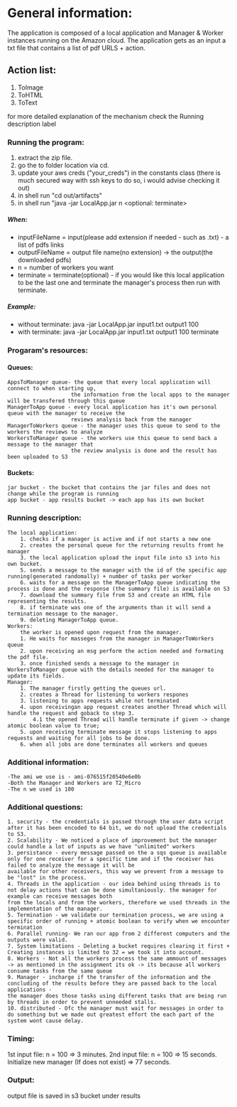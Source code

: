 # General information:
The application is composed of a local application and Manager & Worker instances running on the Amazon cloud. 
The application gets as an input a txt file that contains a list of pdf URLS + action.
## Action list:
1. ToImage
2. ToHTML
3. ToText

for more detailed explanation of the mechanism check the Running description label

### Running the program:
1. extract the zip file.
2. go the to folder location via cd.
3. update your aws creds ("your_creds") in the constants class (there is much secured way with ssh keys to do so, i would advise checking it out)
3. in shell run "cd out/artifacts"
4. in shell run "java -jar LocalApp.jar <inputFileName> <outputFileName> n <optional: terminate>

##### When: 
* inputFileName = input(please add extension if needed - such as .txt) - a list of pdfs links
* outputFileName = output file name(no extension) -> the output(the downloaded pdfs)
* n = number of workers you want
* terminate = terminate(optional) - if you would like this local application to be the last one and terminate the manager's process then run with terminate.

##### Example:
* without terminate: java -jar LocalApp.jar input1.txt output1 100
* with terminate: java -jar LocalApp.jar input1.txt output1 100 terminate

### Progaram's resources:
#### Queues:
	AppsToManager queue- the queue that every local application will connect to when starting up,
						the information from the local apps to the manager will be transfered through this queue
	ManagerToApp queue - every local application has it's own personal queue with the manager to receive the
						reviews analysis back from the manager
	ManagerToWorkers queue - the manager uses this queue to send to the workers the reviews to analyze
	WorkersToManager queue - the workers use this queue to send back a message to the manager that
						the review analysis is done and the result has been uploaded to S3

#### Buckets:
	jar bucket - the bucket that contains the jar files and does not change while the program is running
	app bucket - app results bucket -> each app has its own bucket

### Running description:
	The local application:
		1. checks if a manager is active and if not starts a new one
		2. creates the personal queue for the returning results fromt he manager
		3. the local application upload the input file into s3 into his own bucket.
		5. sends a message to the manager with the id of the specific app running(generated randomally) + number of tasks per worker
		6. waits for a message on the ManagerToApp queue indicating the process is done and the response (the summary file) is available on S3
		7. download the summary file from S3 and create an HTML file representing the results.
		8. if terminate was one of the arguments than it will send a termination message to the manager.
		9. deleting ManagerToApp queue.
	Workers:
		the worker is opened upon request from the manager.
		1. He waits for masseges from the manager in ManagerToWorkers queue
		2. upon receiving an msg perform the action needed and formating the pdf file.
		3. once finished sends a message to the manager in WorkersToManager queue with the details needed for the manager to update its fields.
	Manager:
		1. The manager firstly getting the queues url.
		2. creates a Thread for listening to workers respones
		3. listening to apps requests while not terminated
		4. upon receivingan app request creates another Thread which will handle the request and goback to step 3.
			4.1 the opened Thread will handle terminate if given -> change atomic boolean value to true;
		5. upon receiving terminate message it stops listening to apps requests and waiting for all jobs to be done.
		6. when all jobs are done terminates all workers and queues
		
### Additional information:
	-The ami we use is - ami-076515f20540e6e0b
	-Both the Manager and Workers are T2_Micro
	-The n we used is 100

### Additional questions:
	1. security - the credentials is passed through the user data script after it has been encoded to 64 bit, we do not upload the credentials to S3.
	2. Scalability - We noticed a place of improvement but the manager could handle a lot of inputs as we have "unlimited" workers
	3. persistance - every message passed on the a sqs queue is available only for one receiver for a specific time and if the receiver has failed to analyze the message it will be
	available for other receivers, this way we prevent from a message to be "lost" in the process.
	4. Threads in the application - our idea behind using threads is to not delay actions that can be done simultaniously. the manager for example can receive messages both
	from the locals and from the workers, therefore we used threads in the implementation of the manager.
	5. Termination - we validate our termination process, we are using a specific order of running + atomic boolean to verify when we encounter termination
	6. Parallel running- We ran our app from 2 different computers and the outputs were valid.
	7. System limitations - Deleting a bucket requires clearing it first + Creating instances is limited to 32 = we took it into account.
	8. Workers - Not all the workers process the same ammount of messages -> as mentioned in the assignment its ok -> its because all workers consume tasks from the same queue
	9. Manager - incharge if the transfer of the information and the concluding of the results before they are passed back to the local applications -
	the manager does those tasks using different tasks that are being run by threads in order to prevent unneeded stalls.
	10. distributed - Ofc the manager must wait for messages in order to do something but we made out greatest effort the each part of the system wont cause delay.

### Timing:
1st input file: n = 100 => 3 minutes.
2nd input file: n = 100 => 15 seconds. 
Initialize new manager (If does not exist) => 77 seconds.

### Output:
output file is saved in s3 bucket under results